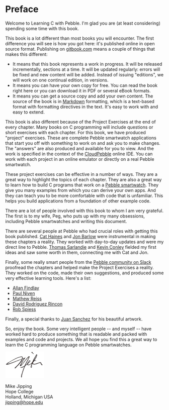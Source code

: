 Preface
=======
Welcome to Learning C with Pebble.  I'm glad you are (at least considering) spending some time with this book.

This book is a lot different than most books you will encounter.  The first difference you will see is how you got here: it's published online in open source format.  Publishing on [gitbook.com](http://gitbook.com) means a couple of things that makes this different:
* It means that this book represents a work in progress.  It will be released incrementally, sections at a time.  It will be updated regularly: errors will be fixed and new content will be added.  Instead of issuing "editions", we will work on one continual edition, in versions.
* It means you can have your own copy for free.  You can read the book right here or you can download it in PDF or several eBook formats.
* It means you can get a source copy and add your own content.  The source of the book is in [Markdown](https://en.wikipedia.org/wiki/Markdown) formatting, which is a text-based format with formatting directives in the text.  It's easy to work with and easy to extend.

This book is also different because of the Project Exercises at the end of every chapter.  Many books on C programming will include questions or short exercises with each chapter.  For this book, we have produced "project" exercises.  These are complete Pebble smartwatch applications that start you off with something to work on and ask you to make changes.  The "answers" are also produced and available for you to view.  And the work is specified in the context of the [CloudPebble](http://cloudpebble.net) online IDE.  You can work with each project in an online emulator or directly on a real Pebble smartwatch.

These project exercises can be effective in a number of ways.  They are a great way to highlight the topics of each chapter.  They are also a great way to learn how to build C programs that work on a [Pebble smartwatch](https://www.pebble.com).  They give you many examples from which you can derive your own apps.  And they can teach you to be more comfortable with code that is unfamiliar.  This helps you build applications from a foundation of other example code.

There are a lot of people involved with this book to whom I am very grateful. The first is to my wife, Peg, who puts up with my many obsessions, including Pebble smartwatches and writing this document.

There are several people at Pebble who had crucial roles with getting this book published.  [Cat Haines](https://twitter.com/_cathaines) and [Jon Barlow](https://twitter.com/orviwan) were instrumental in making these chapters a reality.  They worked with day-to-day updates and were my direct line to Pebble.  [Thomas Sarlandie](https://twitter.com/sarfata) and [Kevin Conley](https://twitter.com/kevindcon) fielded my first ideas and saw some worth in them, connecting me with Cat and Jon.  

Finally, some really smart people from the [Pebble community on Slack](http://slack.pbldev.io/) proofread the chapters and helped make the Project Exercises a reality.  They worked on the code, made their own suggestions, and produced some very effective learning tools.  Here's a list:
* [Allan Findlay](https://twitter.com/allanf175)
* [Paul Niven](https://twitter.com/NiVZ)
* [Mathew Reiss](https://twitter.com/Idiot_Economist)
* [David Rodriguez Rincon](https://twitter.com/dabdemon)
* [Rob Spiess](https://twitter.com/rob_spiess)

Finally, a special thanks to [Juan Sanchez](https://twitter.com/juansanchez) for his beautiful artwork.

So, enjoy the book.  Some very intelligent people -- and myself -- have worked hard to produce something that is readable and packed with examples and code and projects.  We all hope you find this a great way to learn the C programming language on Pebble smartwatches.

<img src='mike.png'>

Mike Jipping<br/>
Hope College<br/>
Holland, Michigan USA<br/>
jipping@hope.edu<br/>
